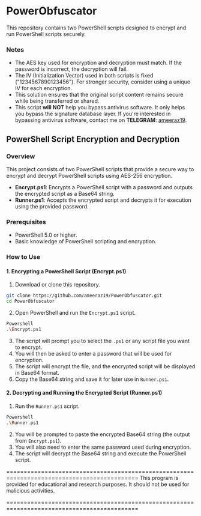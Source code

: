 # PowerObfuscator

This repository contains two PowerShell scripts designed to encrypt and run PowerShell scripts securely.

### Notes
- The AES key used for encryption and decryption must match. If the password is incorrect, the decryption will fail.
- The IV (Initialization Vector) used in both scripts is fixed ("1234567890123456"). For stronger security, consider using a unique IV for each encryption.
- This solution ensures that the original script content remains secure while being transferred or shared.
- This script **will NOT** help you bypass antivirus software. It only helps you bypass the signature database layer. If you're interested in bypassing antivirus software, contact me on **TELEGRAM**: [ameeraz19](https://t.me/ameeraz19).

## PowerShell Script Encryption and Decryption

### Overview
This project consists of two PowerShell scripts that provide a secure way to encrypt and decrypt PowerShell scripts using AES-256 encryption.

- **Encrypt.ps1**: Encrypts a PowerShell script with a password and outputs the encrypted script as a Base64 string.
- **Runner.ps1**: Accepts the encrypted script and decrypts it for execution using the provided password.

### Prerequisites
- PowerShell 5.0 or higher.
- Basic knowledge of PowerShell scripting and encryption.

### How to Use

#### 1. Encrypting a PowerShell Script (Encrypt.ps1)
1. Download or clone this repository.
```bash
git clone https://github.com/ameeraz19/PowerObfuscator.git
cd PowerObfuscator
```

2. Open PowerShell and run the `Encrypt.ps1` script.
```bash
Powershell
.\Encrypt.ps1
```
3. The script will prompt you to select the `.ps1` or any script file you want to encrypt.
4. You will then be asked to enter a password that will be used for encryption.
5. The script will encrypt the file, and the encrypted script will be displayed in Base64 format.
6. Copy the Base64 string and save it for later use in `Runner.ps1`.

#### 2. Decrypting and Running the Encrypted Script (Runner.ps1)
1. Run the `Runner.ps1` script.
```bash
Powershell
.\Runner.ps1
```
2. You will be prompted to paste the encrypted Base64 string (the output from `Encrypt.ps1`).
3. You will also need to enter the same password used during encryption.
4. The script will decrypt the Base64 string and execute the PowerShell script.
   
============================================================================================
 This program is provided for educational and research purposes. It should not be used for malicious activities.

============================================================================================


